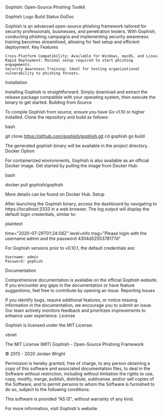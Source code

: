 Gophish: Open-Source Phishing Toolkit

Gophish Logo
Build Status GoDoc

Gophish is an advanced open-source phishing framework tailored for security professionals, businesses, and penetration testers. With Gophish, conducting phishing campaigns and implementing security awareness training becomes streamlined, allowing for fast setup and efficient deployment.
Key Features

    Cross-Platform Compatibility: Available for Windows, macOS, and Linux.
    Rapid Deployment: Minimal setup required to start phishing engagements.
    Security Awareness Training: Ideal for testing organizational vulnerability to phishing threats.

Installation

Installing Gophish is straightforward. Simply download and extract the release package compatible with your operating system, then execute the binary to get started.
Building from Source

To compile Gophish from source, ensure you have Go v1.10 or higher installed. Clone the repository and build as follows:

bash

git clone https://github.com/gophish/gophish.git
cd gophish
go build

The generated gophish binary will be available in the project directory.
Docker Option

For containerized environments, Gophish is also available as an official Docker image. Get started by pulling the image from Docker Hub:

bash

docker pull gophish/gophish

More details can be found on Docker Hub.
Setup

After launching the Gophish binary, access the dashboard by navigating to https://localhost:3333 in a web browser. The log output will display the default login credentials, similar to:

plaintext

time="2020-07-29T01:24:08Z" level=info msg="Please login with the username admin and the password 4304d5255378177d"

For Gophish versions prior to v0.10.1, the default credentials are:

    Username: admin
    Password: gophish

Documentation

Comprehensive documentation is available on the official Gophish website. If you encounter any gaps in the documentation or have feature suggestions, feel free to contribute by opening an issue.
Reporting Issues

If you identify bugs, require additional features, or notice missing information in the documentation, we encourage you to submit an issue. Our team actively monitors feedback and prioritizes improvements to enhance user experience.
License

Gophish is licensed under the MIT License:

vbnet

The MIT License (MIT)
Gophish - Open-Source Phishing Framework

© 2013 - 2020 Jordan Wright

Permission is hereby granted, free of charge, to any person obtaining a copy
of this software and associated documentation files, to deal in the Software
without restriction, including without limitation the rights to use, copy,
modify, merge, publish, distribute, sublicense, and/or sell copies of the Software,
and to permit persons to whom the Software is furnished to do so, subject to the following conditions:

This software is provided "AS IS", without warranty of any kind.

For more information, visit Gophish's website.
